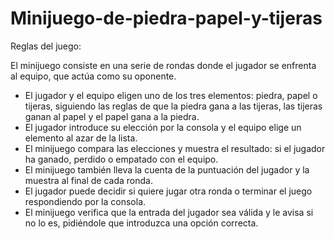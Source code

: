 # Minijuego-de-piedra-papel-y-tijeras
Reglas del juego:

 El minijuego consiste en una serie de rondas donde el jugador se enfrenta al equipo, que actúa como su oponente.
- El jugador y el equipo eligen uno de los tres elementos: piedra, papel o tijeras, siguiendo las reglas de que la piedra gana a las tijeras, las tijeras ganan al papel y el papel gana a la piedra.
- El jugador introduce su elección por la consola y el equipo elige un elemento al azar de la lista.
- El minijuego compara las elecciones y muestra el resultado: si el jugador ha ganado, perdido o empatado con el equipo.
- El minijuego también lleva la cuenta de la puntuación del jugador y la muestra al final de cada ronda.
- El jugador puede decidir si quiere jugar otra ronda o terminar el juego respondiendo por la consola.
- El minijuego verifica que la entrada del jugador sea válida y le avisa si no lo es, pidiéndole que introduzca una opción correcta.
